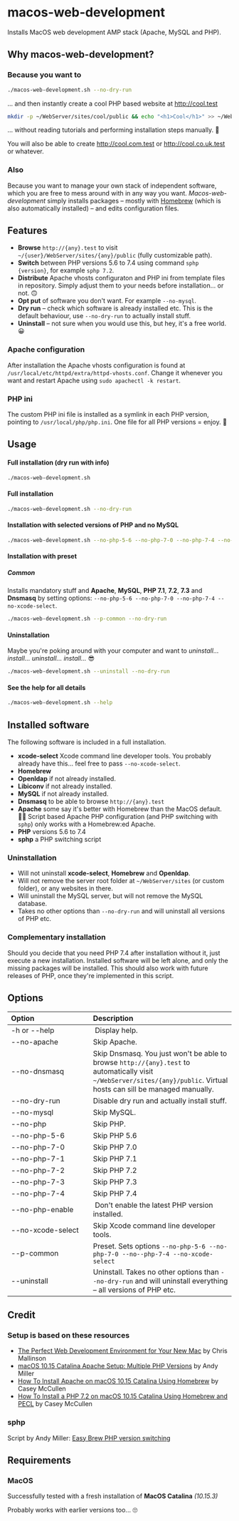 # macos-web-development

Installs MacOS web development AMP stack (Apache, MySQL and PHP).


## Why macos-web-development?

### Because you want to

```bash
./macos-web-development.sh --no-dry-run
```

... and then instantly create a cool PHP based website at http://cool.test

```bash
mkdir -p ~/WebServer/sites/cool/public && echo "<h1>Cool</h1>" >> ~/WebServer/sites/cool/public/index.php
```

... without reading tutorials and performing installation steps manually. 🤩

You will also be able to create http://cool.com.test or http://cool.co.uk.test or whatever.

### Also

Because you want to manage your own stack of independent software, which you are free to mess around with in any way you want. *Macos-web-development* simply installs packages – mostly with [Homebrew](https://brew.sh) (which is also automatically installed) – and edits configuration files.



## Features

- **Browse** `http://{any}.test` to visit `~/{user}/WebServer/sites/{any}/public` (fully customizable path).
- **Switch** between PHP versions 5.6 to 7.4 using command `sphp {version}`, for example `sphp 7.2`.
- **Distribute** Apache vhosts configuraton and PHP ini from template files in repository. Simply adjust them to your needs before installation... or not. 🙃
- **Opt put** of software you don't want. For example `--no-mysql`.
- **Dry run** – check which software is already installed etc. This is the default behaviour, use `--no-dry-run` to actually install stuff.
- **Uninstall** – not sure when you would use this, but hey, it's a free world. 😀

### Apache configuration

After installation the Apache vhosts configuration is found at `/usr/local/etc/httpd/extra/httpd-vhosts.conf`. Change it whenever you want and restart Apache using `sudo apachectl -k restart`.


### PHP ini

The custom PHP ini file is installed as a symlink in each PHP version, pointing to `/usr/local/php/php.ini`. One file for all PHP versions = enjoy. 🥳


## Usage

#### Full installation (dry run with info)

```bash
./macos-web-development.sh
```


#### Full installation

```bash
./macos-web-development.sh --no-dry-run
```


#### Installation with selected versions of PHP and no MySQL

```bash
./macos-web-development.sh --no-php-5-6 --no-php-7-0 --no-php-7-4 --no-mysql --no-dry-run
```


#### Installation with preset

##### Common

Installs mandatory stuff and **Apache**, **MySQL**, **PHP 7.1**, **7.2**, **7.3** and **Dnsmasq** by setting options: `--no-php-5-6 --no-php-7-0 --no-php-7-4 --no-xcode-select`.

```bash
./macos-web-development.sh --p-common --no-dry-run
```


#### Uninstallation

Maybe you're poking around with your computer and want to *uninstall... install... uninstall... install...* 😎

```bash
./macos-web-development.sh --uninstall --no-dry-run
```


#### See the help for all details

```bash
./macos-web-development.sh --help
```


## Installed software

The following software is included in a full installation.

- **xcode-select** Xcode command line developer tools. You probably already have this... feel free to pass `--no-xcode-select`.
- **Homebrew**
- **Openldap** if not already installed.
- **Libiconv** if not already installed.
- **MySQL** if not already installed.
- **Dnsmasq** to be able to browse `http://{any}.test`
- **Apache** some say it's better with Homebrew than the MacOS default. 🤷‍♂️ Script based Apache PHP configuration (and PHP switching with `sphp`) only works with a Homebrew:ed Apache.
- **PHP** versions 5.6 to 7.4
- **sphp** a PHP switching script


### Uninstallation

- Will not uninstall **xcode-select**, **Homebrew** and **Openldap**.
- Will not remove the server root folder at `~/WebServer/sites` (or custom folder), or any websites in there.
- Will uninstall the MySQL server, but will not remove the MySQL database.
- Takes no other options than `--no-dry-run` and will uninstall all versions of PHP etc.


### Complementary installation

Should you decide that you need PHP 7.4 after installation without it, just execute a new installation. Installed software will be left alone, and only the missing packages will be installed. This should also work with future releases of PHP, once they're implemented in this script.


## Options

Option                            | Description
:---              | :---
-h or --help      | Display help.
--no-apache       | Skip Apache.
--no-dnsmasq      | Skip Dnsmasq. You just won't be able to browse `http://{any}.test` to automatically visit `~/WebServer/sites/{any}/public`. Virtual hosts can sill be managed manually.
--no-dry-run      | Disable dry run and actually install stuff.
--no-mysql        | Skip MySQL.
--no-php          | Skip PHP.
--no-php-5-6      | Skip PHP 5.6
--no-php-7-0      | Skip PHP 7.0
--no-php-7-1      | Skip PHP 7.1
--no-php-7-2      | Skip PHP 7.2
--no-php-7-3      | Skip PHP 7.3
--no-php-7-4      | Skip PHP 7.4
--no-php-enable   | Don't enable the latest PHP version installed.
--no-xcode-select | Skip Xcode command line developer tools.
--p-common       | Preset. Sets options `--no-php-5-6 --no-php-7-0 --no--php-7-4 --no-xcode-select`
--uninstall       | Uninstall. Takes no other options than `--no-dry-run` and will uninstall everything – all versions of PHP etc.


## Credit

### Setup is based on these resources

- [The Perfect Web Development Environment for Your New Mac](https://mallinson.ca/posts/5/the-perfect-web-development-environment-for-your-new-mac) by Chris Mallinson
- [macOS 10.15 Catalina Apache Setup: Multiple PHP Versions](https://getgrav.org/blog/macos-catalina-apache-multiple-php-versions) by Andy Miller
- [How To Install Apache on macOS 10.15 Catalina Using Homebrew](https://medium.com/better-programming/how-to-install-apache-on-macos-10-15-catalina-using-homebrew-78373ad962eb) by Casey McCullen
- [How To Install a PHP 7.2 on macOS 10.15 Catalina Using Homebrew and PECL](https://medium.com/better-programming/how-to-install-a-php-7-2-on-macos-10-15-catalina-using-homebrew-and-pecl-ad5b6c9ffb17) by Casey McCullen

### sphp

Script by Andy Miller: [Easy Brew PHP version switching](https://gist.github.com/rhukster/f4c04f1bf59e0b74e335ee5d186a98e2)


## Requirements

### MacOS

Successfully tested with a fresh installation of **MacOS Catalina** *(10.15.3)*

Probably works with earlier versions too... 🙄
